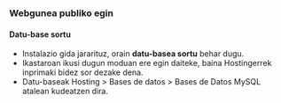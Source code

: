 ### Webgunea publiko egin
#### Datu-base sortu

- Instalazio gida jararituz, orain **datu-basea sortu** behar dugu.
- Ikastaroan ikusi dugun moduan ere egin daiteke, baina Hostingerrek inprimaki bidez sor dezake dena.
- Datu-baseak Hosting > Bases de datos > Bases de Datos MySQL atalean kudeatzen dira.